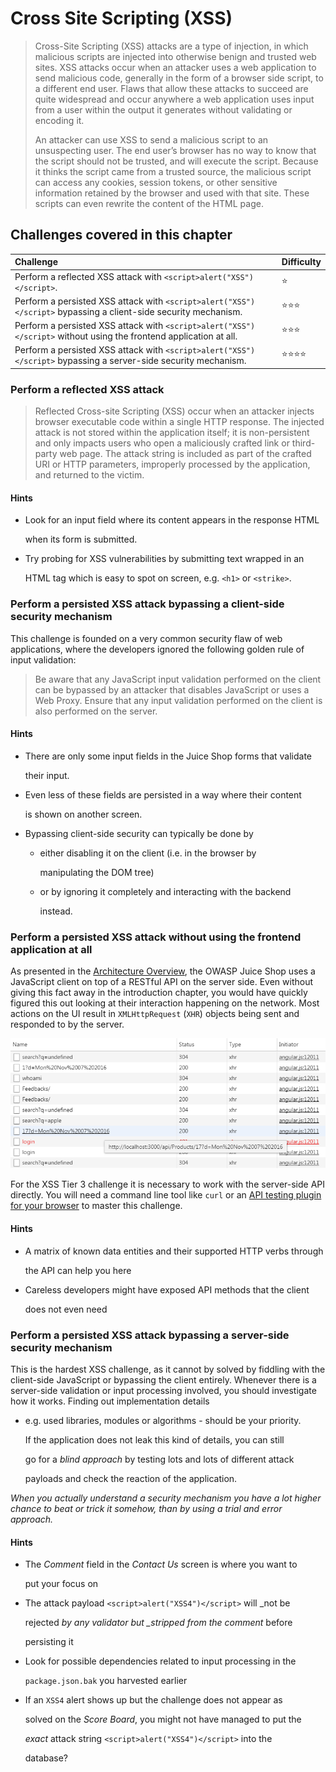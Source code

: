 # Cross Site Scripting \(XSS\)

> Cross-Site Scripting \(XSS\) attacks are a type of injection, in which malicious scripts are injected into otherwise benign and trusted web sites. XSS attacks occur when an attacker uses a web application to send malicious code, generally in the form of a browser side script, to a different end user. Flaws that allow these attacks to succeed are quite widespread and occur anywhere a web application uses input from a user within the output it generates without validating or encoding it.
>
> An attacker can use XSS to send a malicious script to an unsuspecting user. The end user’s browser has no way to know that the script should not be trusted, and will execute the script. Because it thinks the script came from a trusted source, the malicious script can access any cookies, session tokens, or other sensitive information retained by the browser and used with that site. These scripts can even rewrite the content of the HTML page.

## Challenges covered in this chapter

| Challenge | Difficulty |
| :--- | :--- |
| Perform a reflected XSS attack with `<script>alert("XSS")</script>`. | ⭐ |
| Perform a persisted XSS attack with `<script>alert("XSS")</script>` bypassing a client-side security mechanism. | ⭐⭐⭐ |
| Perform a persisted XSS attack with `<script>alert("XSS")</script>` without using the frontend application at all. | ⭐⭐⭐ |
| Perform a persisted XSS attack with `<script>alert("XSS")</script>` bypassing a server-side security mechanism. | ⭐⭐⭐⭐ |

### Perform a reflected XSS attack

> Reflected Cross-site Scripting \(XSS\) occur when an attacker injects browser executable code within a single HTTP response. The injected attack is not stored within the application itself; it is non-persistent and only impacts users who open a maliciously crafted link or third-party web page. The attack string is included as part of the crafted URI or HTTP parameters, improperly processed by the application, and returned to the victim.

#### Hints

* Look for an input field where its content appears in the response HTML

  when its form is submitted.

* Try probing for XSS vulnerabilities by submitting text wrapped in an

  HTML tag which is easy to spot on screen, e.g. `<h1>` or `<strike>`.

### Perform a persisted XSS attack bypassing a client-side security mechanism

This challenge is founded on a very common security flaw of web applications, where the developers ignored the following golden rule of input validation:

> Be aware that any JavaScript input validation performed on the client can be bypassed by an attacker that disables JavaScript or uses a Web Proxy. Ensure that any input validation performed on the client is also performed on the server.

#### Hints

* There are only some input fields in the Juice Shop forms that validate

  their input.

* Even less of these fields are persisted in a way where their content

  is shown on another screen.

* Bypassing client-side security can typically be done by
  * either disabling it on the client \(i.e. in the browser by

    manipulating the DOM tree\)

  * or by ignoring it completely and interacting with the backend

    instead.

### Perform a persisted XSS attack without using the frontend application at all

As presented in the [Architecture Overview](../../preface/introduction/architecture-overview.md), the OWASP Juice Shop uses a JavaScript client on top of a RESTful API on the server side. Even without giving this fact away in the introduction chapter, you would have quickly figured this out looking at their interaction happening on the network. Most actions on the UI result in `XMLHttpRequest` \(`XHR`\) objects being sent and responded to by the server.

![XHR requests to the backend API](../../.gitbook/assets/xhr-api_requests.png)

For the XSS Tier 3 challenge it is necessary to work with the server-side API directly. You will need a command line tool like `curl` or an [API testing plugin for your browser](../../part-i/part-i-hacking-preparations/hacking-exercise-rules.md#api-testing-plugin) to master this challenge.

#### Hints

* A matrix of known data entities and their supported HTTP verbs through

  the API can help you here

* Careless developers might have exposed API methods that the client

  does not even need

### Perform a persisted XSS attack bypassing a server-side security mechanism

This is the hardest XSS challenge, as it cannot by solved by fiddling with the client-side JavaScript or bypassing the client entirely. Whenever there is a server-side validation or input processing involved, you should investigate how it works. Finding out implementation details

* e.g. used libraries, modules or algorithms - should be your priority.

  If the application does not leak this kind of details, you can still

  go for a _blind approach_ by testing lots and lots of different attack

  payloads and check the reaction of the application.

_When you actually understand a security mechanism you have a lot higher chance to beat or trick it somehow, than by using a trial and error approach._

#### Hints

* The _Comment_ field in the _Contact Us_ screen is where you want to

  put your focus on

* The attack payload `<script>alert("XSS4")</script>` will \_not be

  rejected _by any validator but \_stripped from the comment_ before

  persisting it

* Look for possible dependencies related to input processing in the

  `package.json.bak` you harvested earlier

* If an `XSS4` alert shows up but the challenge does not appear as

  solved on the _Score Board_, you might not have managed to put the

  _exact_ attack string `<script>alert("XSS4")</script>` into the

  database?


